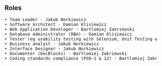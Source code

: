 ## Roles
<pre>
• Team Leader - Jakub Norkiewicz
• Software Architect - Damian Klisiewicz
• Web Application Developer - Bartlomiej Zakrzewski
• Database Administrator (DBA) - Damian Klisiewicz
• Tester (eg usability testing with Selenium, Unit Testing with PHP Unit) - Damian Klisiewicz
• Business analyst - Jakub Norkiewicz
• Interface Designer - Jakub Norkiewicz
• Documenter (DocBlocks) - Bartlomiej Zakrzewski
• Coding standards compliance (PSR-1 & 12) - Bartlomiej Zakrzewski
</pre>
